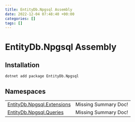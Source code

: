 ```yaml
---
title: EntityDb.Npgsql Assembly
date: 2022-12-04 07:48:40 +00:00
categories: []
tags: []
---
```


# EntityDb.Npgsql Assembly
## Installation
```sh
dotnet add package EntityDb.Npgsql
```
## Namespaces
<table><tr><td><a href='/dotnet/entitydb.npgsql.extensions'>EntityDb.Npgsql.Extensions</a></td><td>Missing Summary Doc!</td></tr><tr><td><a href='/dotnet/entitydb.npgsql.queries'>EntityDb.Npgsql.Queries</a></td><td>Missing Summary Doc!</td></tr></table>
